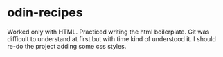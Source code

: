 # odin-recipes

Worked only with HTML.
Practiced writing the html boilerplate.
Git was difficult to understand at first but with time kind of understood it.
I should re-do the project adding some css styles.
